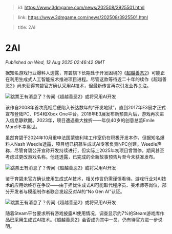 > id: https://www.3dmgame.com/news/202508/3925501.html

> link: https://www.3dmgame.com/news/202508/3925501.html

> title: 2AI

# 2AI
_Published on Wed, 13 Aug 2025 02:46:42 GMT_

据知名游戏行业爆料人透露，育碧旗下长期处于开发困境的《[超越善恶2](https://www.3dmgame.com/games/bgae2/)》可能正在利用生成式人工智能技术推进项目进程。尽管这款等待近二十年的续作《超越善恶2》尚未获得育碧官方确认采用AI技术，但最新传言再次引发业界关注。

![跳票王有消息了？传闻《超越善恶2》或将采用AI开发](https://img.3dmgame.com/uploads/images/news/20250813/1755053088_821051_jpeg_r.jpeg)

该作自2008年首次亮相后便陷入长达数年的“开发地狱”，直到2017年E3展才正式宣布登陆PC、PS4和Xbox One平台。2018年E3展发布新预告片后，游戏再次进入信息静默期。2023年，项目遭遇重大挫折——年仅40岁的创意总监Emile Morel不幸离世。

虽然育碧于2024年10月重申法国蒙彼利埃工作室仍在积极开发本作，但据知名爆料人Nash Weedle透露，项目组已招募生成式AI专家负责NPC创建。Weedle声称，尽管育碧公开宣称开发持续进行，但实际上2025年初项目曾暂停，期间甚至考虑过更改游戏名称。他还透露，已完成的全新故事预告片至今未获准发布。

![跳票王有消息了？传闻《超越善恶2》或将采用AI开发](https://img.3dmgame.com/uploads/images/news/20250813/1755053119_219238.jpg)

鉴于育碧未官方确认使用生成式AI技术，相关传言仍需谨慎看待。游戏行业对AI技术的应用始终存在争议——由于担忧生成式AI可能取代程序员、美术师等岗位，部分开发者与模组制作者联合发起反对AI的“No Gen AI”认证。

![跳票王有消息了？传闻《超越善恶2》或将采用AI开发](https://img.3dmgame.com/uploads/images/news/20250813/1755053126_618113_jpg_r.jpg)

随着Steam平台要求所有游戏披露AI使用情况，调查显示约7%的Steam游戏库作品已采用生成式AI技术。《超越善恶2》会否成为其中一员，仍有待官方进一步说明。
